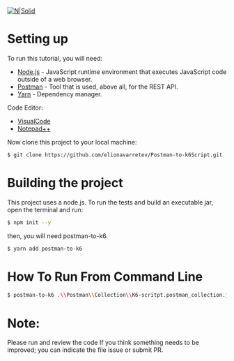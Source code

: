 [![N|Solid](https://raw.githubusercontent.com/loadimpact/postman-to-k6/master/assets/postman-to-k6-cover.png)](https://github.com/loadimpact/postman-to-k6)

# Setting up
To run this tutorial, you will need:
* [Node.js](nodejs.org) - JavaScript runtime environment that executes JavaScript code outside of a web browser.
* [Postman](https://www.postman.com/) - Tool that is used, above all, for the REST API.
* [Yarn](https://classic.yarnpkg.com/en/docs/install/#windows-stable) - Dependency manager.


Code Editor:
* [VisualCode](https://code.visualstudio.com/) 
* [Notepad++](https://notepad-plus-plus.org/downloads/)

Now clone this project to your local machine:

```sh
$ git clone https://github.com/elionavarretev/Postman-to-k6Script.git
```
# Building the project
This project uses a node.js. To run the tests and build an executable jar, open the terminal and run:

```sh
$ npm init --y
```

then, you will need postman-to-k6.

```sh
$ yarn add postman-to-k6
```

# How To Run From Command Line

```sh
$ postman-to-k6 .\\Postman\\Collection\\K6-scritpt.postman_collection.json  --environment .\\Postman\\Environment\\K6-scritpEJEMPLO.postman_environment.json -o .\\k6\\k6-script.js
```
# Note:
Please run and review the code
If you think something needs to be improved; you can indicate the file issue or submit PR.
